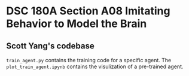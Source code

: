 # DSC 180A Section A08 Imitating Behavior to Model the Brain
## Scott Yang's codebase

`train_agent.py` contains the training code for a specific agent. The `plot_train_agent.ipynb` contains the visulization of a pre-trained agent.
